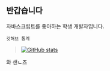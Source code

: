 ## 반갑습니다
자바스크립트를 좋아하는 학생 개발자입니다.  

`깃허브 통계`  
> [![GitHub stats](https://github-readme-stats.vercel.app/api?username=chabyik&bg_color=10,0079e3,00b515&text_color=ffffff&title_color=ffffff)](https://github.com/anuraghazra/github-readme-stats)

와 샌ㄴ즈

<!--
**chabyik/chabyik** is a ✨ _special_ ✨ repository because its `README.md` (this file) appears on your GitHub profile.

Here are some ideas to get you started:

- 🔭 I’m currently working on ...
- 🌱 I’m currently learning ...
- 👯 I’m looking to collaborate on ...
- 🤔 I’m looking for help with ...
- 💬 Ask me about ...
- 📫 How to reach me: ...
- 😄 Pronouns: ...
- ⚡ Fun fact: ...
-->
